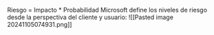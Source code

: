 Riesgo = Impacto * Probabilidad
Microsoft define los niveles de riesgo desde la perspectiva del cliente y usuario:
![[Pasted image 20241105074931.png]]
